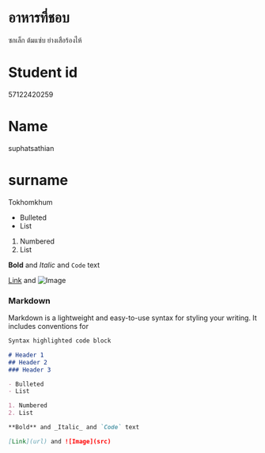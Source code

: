 # อาหารที่ชอบ
ซกเล็ก
ต้มแซ่บ
ย่างเสือร้องไห้
# Student id
57122420259
# Name
suphatsathian
# surname
Tokhomkhum
- Bulleted
- List

1. Numbered
2. List

**Bold** and _Italic_ and `Code` text

[Link](url) and ![Image](src)

### Markdown

Markdown is a lightweight and easy-to-use syntax for styling your writing. It includes conventions for

```markdown
Syntax highlighted code block

# Header 1
## Header 2
### Header 3

- Bulleted
- List

1. Numbered
2. List

**Bold** and _Italic_ and `Code` text

[Link](url) and ![Image](src)
